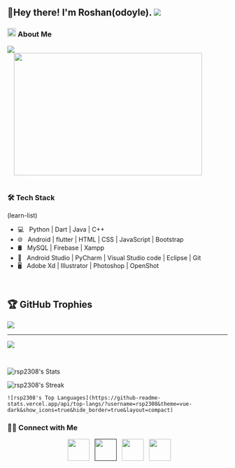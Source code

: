  

<div style="display: flex; justify-content: center; ">
    <img src="" height="auto" width="auto" />
</div>
<br>

 <body>
<h2> 👋Hey there! I'm Roshan(odoyle). <img src="https://user-images.githubusercontent.com/74038190/212284100-561aa473-3905-4a80-b561-0d28506553ee.gif"></h2>



### <img src="https://github.com/Anmol-Baranwal/Cool-GIFs-For-GitHub/assets/74038190/4503d891-510a-4ebd-94c4-ef8958a2e8d4" width="20"> About Me
<img src="https://user-images.githubusercontent.com/74038190/212284100-561aa473-3905-4a80-b561-0d28506553ee.gif">
<div class="about-main" style="display: flex;">
    <div align="left" style="display: flex; margin: 0px 70px 0px 15px; box-shadow: 10px 10px 13px -3px rgba(255,255,255,0.5);" class="about-left">
        <img align="left" src="https://cdn.dribbble.com/users/3213828/screenshots/6612869/mclarenf1800x600.gif" height="280" width="430">
    </div>
 
```
rsp2308@github
```

```markdown
➕ import antiGravity
🧑‍💻 I’m currently learning Python & JS.
🤔 Exploring new technologies and developing software solutions and quick hacks.
🎓 Studying Computer Science and Robotics.
🌱 Interested in Cyber Security and Artificial Intelligence.
💼 Open to learn and work on Web-dev projects!
🚩 Keep coding, keep innovating! Let's build the future together!
♟️ Prolly i'll be in a chess match rn!
🏎️ Watching F1 and waiting for 2025.
☕ I don't believe, a perfect cup of coffee can be the ultimate solution for stress. 
​​‎ ‎ ‎ ‎ ‎ ‎ ‎ ‎ ‎ 
```

  </div>
</div>

<br>


<h3>🛠 Tech Stack</h3> (learn-list)

- 💻 &nbsp; Python | Dart | Java | C++  
- 🌐 &nbsp; Android | flutter | HTML | CSS | JavaScript | Bootstrap 
- 🛢 &nbsp; MySQL | Firebase | Xampp
- 🔧 &nbsp; Android Studio | PyCharm | Visual Studio code | Eclipse | Git
- 🖥 &nbsp; Adobe Xd | Illustrator | Photoshop | OpenShot

<br>


## 🏆 GitHub Trophies
![](https://github-profile-trophy.vercel.app/?username=rsp2308&theme=radical&no-frame=false&no-bg=true&margin-w=4)

---
[![](https://visitcount.itsvg.in/api?id=rsp2308&icon=0&color=0)](https://visitcount.itsvg.in)




</br>

![rsp2308's Stats](https://github-readme-stats.vercel.app/api?username=rsp2308&theme=vue-dark&show_icons=true&hide_border=true&count_private=true)

![rsp2308's Streak](https://github-readme-streak-stats.herokuapp.com/?user=rsp2308&theme=vue-dark&hide_border=true)

    ![rsp2308's Top Languages](https://github-readme-stats.vercel.app/api/top-langs/?username=rsp2308&theme=vue-dark&show_icons=true&hide_border=true&layout=compact) 



<h3> 🤝🏻 Connect with Me </h3>
</body>

<p align="center">
&nbsp; <a href="https://twitter.com/roshanized" target="_blank" rel="noopener noreferrer"><img src="https://abs.twimg.com/responsive-web/client-web/icon-svg.ea5ff4aa.svg" width="50" /></a>  
&nbsp; <a href="" target="_blank" rel="noopener noreferrer"><img src="https://img.icons8.com/plasticine/100/000000/instagram-new.png" width="50" /></a>  
&nbsp; <a href="https://www.linkedin.com/in/roshan-parmar-609aba237/" rel="noopener noreferrer"><img src="https://img.icons8.com/plasticine/100/000000/linkedin.png" width="50" /></a>
&nbsp; <a href="mailto:rsp2308a@gmail.com" target="_blank" rel="noopener noreferrer"><img src="https://img.icons8.com/plasticine/100/000000/gmail.png"  width="50" /></a>
</p>
</html>
